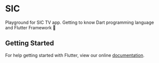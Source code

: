 # SIC

Playground for SIC TV app. Getting to know Dart programming language and Flutter Framework :metal:

## Getting Started

For help getting started with Flutter, view our online
[documentation](https://flutter.io/).
